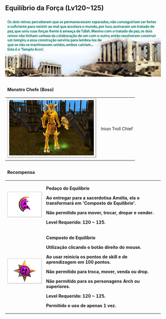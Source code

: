 ## Equilíbrio da Força (Lv120~125)

<html>
  <head>
    <meta charset="utf-8" />
    <meta name="viewport" content="width=device-width" />
  </head>
  <body>

<p align="center"><img src="./Quests-files/Equilibrio-da-Forca-files/wyd_img_equilibrio-da-forca-1.jpg"/></p>

<table border="0" cellpadding="0" cellspacing="0">
	<thead>
	<tr>
		<td colspan="2"><p><strong>Monstro Chefe (Boss)</strong></p></td>
	</tr>
	</thead>
	<tbody>		
	<tr>						
		<td><img src="./Quests-files/Equilibrio-da-Forca-files/wyd_img_equilibrio-da-forca-2.jpg"></td>
		<td><p class="negrito">Iniun Troll Chief</p></td>
	</tr>
	</tbody>
</table>

<table border="0" cellpadding="0" cellspacing="0">
	<thead>
	<tr>
		<td colspan="2"><p><strong>Recompensa</strong></p></td>
	</tr>
	</thead>
	<tbody>		
	<tr>						
		<td><img src="./Quests-files/Equilibrio-da-Forca-files/wyd_img_equilibrio-da-forca-3.jpg"></td>
		<td><p><strong>Pedaço do Equilíbrio</p>
			<p>Ao entregar para a sacerdotisa Amélia, ela o transformará em 'Composto de Equilíbrio'.</p>
			<p>Não permitido para mover, trocar, dropar e vender.</p>
			<p>Level Requerido: 120 ~ 125.</p></td>
	</tr>
	<tr>						
		<td><img src="./Quests-files/Equilibrio-da-Forca-files/wyd_img_equilibrio-da-forca-4.jpg"></td>
		<td><p><strong>Composto de Equilíbrio</p>
			<p>Utilização clicando o botão direito do mouse.</p>
			<p>Ao usar reinicia os pontos de skill e de aprendizagem em 100 pontos.</p>
			<p>Não permitido para troca, mover, venda ou drop.</p>
			<p>Não permitido para os personagens Arch ou superiores.</p>
			<p>Level Requerido: 120 ~ 125.</p>
			<p>Permitido o uso de apenas 1 vez.</p></td>
	</tr>
	</tbody>
</table>
  </body>
</html>
